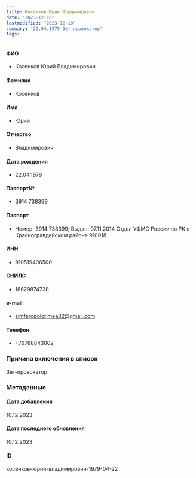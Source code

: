 ```yaml
---
title: Косенков Юрий Владимирович
date: "2023-12-10"
lastmodified: "2023-12-10"
summary: '22.04.1979 Зет-провокатор'
tags: 
---
```

<!--# pp2-->
<!--## Фигурант-->
<!--### Личные данные-->
#### ФИО
- Косенков Юрий Владимирович
#### Фамилия
- Косенков
#### Имя
- Юрий
#### Отчество
- Владимирович
#### Дата рождения
- 22.04.1979
#### Паспорт№
- 3914 738399
#### Паспорт
- Номер: 3914 738399; Выдан: 07.11.2014 Отдел УФМС России по РК в Красногравдейском районе 910018
#### ИНН
- 910519406500
#### СНИЛС
- 18629874738
#### e-mail
- simferopolcrimea82@gmail.com
#### Телефон
- +79788843002
### Причина включения в список
Зет-провокатор
### Метаданные
#### Дата добавления
10.12.2023
#### Дата последнего обновления
10.12.2023
#### ID
косенков-юрий-владимирович-1979-04-22
<!--## END;-->
